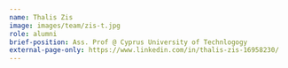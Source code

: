 ```yaml
---
name: Thalis Zis
image: images/team/zis-t.jpg
role: alumni
brief-position: Ass. Prof @ Cyprus University of Technlogogy
external-page-only: https://www.linkedin.com/in/thalis-zis-16958230/
---
```


